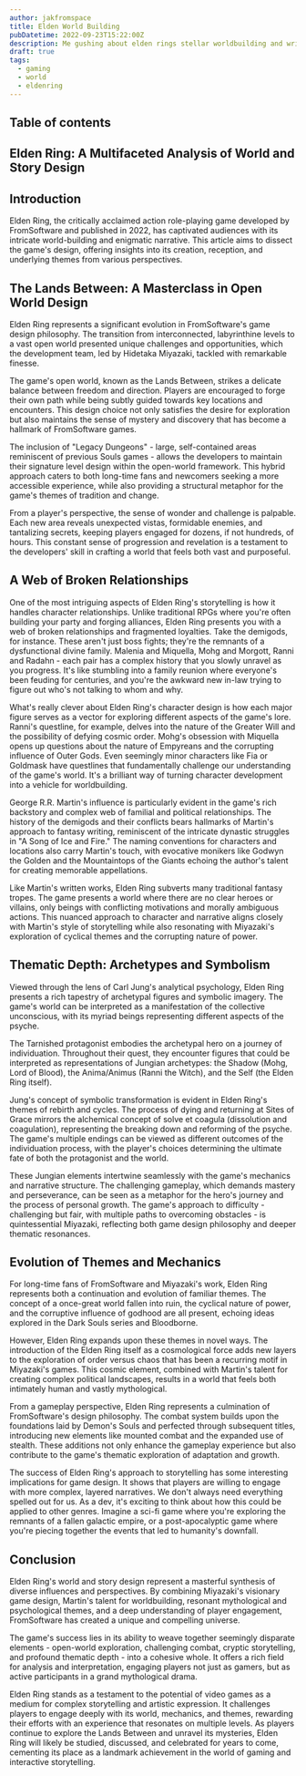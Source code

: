 ```yaml
---
author: jakfromspace
title: Elden World Building
pubDatetime: 2022-09-23T15:22:00Z
description: Me gushing about elden rings stellar worldbuilding and writing
draft: true
tags:
  - gaming
  - world
  - eldenring
---
```


## Table of contents

## Elden Ring: A Multifaceted Analysis of World and Story Design

## Introduction

Elden Ring, the critically acclaimed action role-playing game developed by FromSoftware and published in 2022, has captivated audiences with its intricate world-building and enigmatic narrative. This article aims to dissect the game's design, offering insights into its creation, reception, and underlying themes from various perspectives.

## The Lands Between: A Masterclass in Open World Design

Elden Ring represents a significant evolution in FromSoftware's game design philosophy. The transition from interconnected, labyrinthine levels to a vast open world presented unique challenges and opportunities, which the development team, led by Hidetaka Miyazaki, tackled with remarkable finesse.

The game's open world, known as the Lands Between, strikes a delicate balance between freedom and direction. Players are encouraged to forge their own path while being subtly guided towards key locations and encounters. This design choice not only satisfies the desire for exploration but also maintains the sense of mystery and discovery that has become a hallmark of FromSoftware games.

The inclusion of "Legacy Dungeons" - large, self-contained areas reminiscent of previous Souls games - allows the developers to maintain their signature level design within the open-world framework. This hybrid approach caters to both long-time fans and newcomers seeking a more accessible experience, while also providing a structural metaphor for the game's themes of tradition and change.

From a player's perspective, the sense of wonder and challenge is palpable. Each new area reveals unexpected vistas, formidable enemies, and tantalizing secrets, keeping players engaged for dozens, if not hundreds, of hours. This constant sense of progression and revelation is a testament to the developers' skill in crafting a world that feels both vast and purposeful.

## A Web of Broken Relationships

One of the most intriguing aspects of Elden Ring's storytelling is how it handles character relationships. Unlike traditional RPGs where you're often building your party and forging alliances, Elden Ring presents you with a web of broken relationships and fragmented loyalties.
Take the demigods, for instance. These aren't just boss fights; they're the remnants of a dysfunctional divine family. Malenia and Miquella, Mohg and Morgott, Ranni and Radahn - each pair has a complex history that you slowly unravel as you progress. It's like stumbling into a family reunion where everyone's been feuding for centuries, and you're the awkward new in-law trying to figure out who's not talking to whom and why.

What's really clever about Elden Ring's character design is how each major figure serves as a vector for exploring different aspects of the game's lore. Ranni's questline, for example, delves into the nature of the Greater Will and the possibility of defying cosmic order. Mohg's obsession with Miquella opens up questions about the nature of Empyreans and the corrupting influence of Outer Gods. Even seemingly minor characters like Fia or Goldmask have questlines that fundamentally challenge our understanding of the game's world. It's a brilliant way of turning character development into a vehicle for worldbuilding.

George R.R. Martin's influence is particularly evident in the game's rich backstory and complex web of familial and political relationships. The history of the demigods and their conflicts bears hallmarks of Martin's approach to fantasy writing, reminiscent of the intricate dynastic struggles in "A Song of Ice and Fire." The naming conventions for characters and locations also carry Martin's touch, with evocative monikers like Godwyn the Golden and the Mountaintops of the Giants echoing the author's talent for creating memorable appellations.

Like Martin's written works, Elden Ring subverts many traditional fantasy tropes. The game presents a world where there are no clear heroes or villains, only beings with conflicting motivations and morally ambiguous actions. This nuanced approach to character and narrative aligns closely with Martin's style of storytelling while also resonating with Miyazaki's exploration of cyclical themes and the corrupting nature of power.

## Thematic Depth: Archetypes and Symbolism

Viewed through the lens of Carl Jung's analytical psychology, Elden Ring presents a rich tapestry of archetypal figures and symbolic imagery. The game's world can be interpreted as a manifestation of the collective unconscious, with its myriad beings representing different aspects of the psyche.

The Tarnished protagonist embodies the archetypal hero on a journey of individuation. Throughout their quest, they encounter figures that could be interpreted as representations of Jungian archetypes: the Shadow (Mohg, Lord of Blood), the Anima/Animus (Ranni the Witch), and the Self (the Elden Ring itself).

Jung's concept of symbolic transformation is evident in Elden Ring's themes of rebirth and cycles. The process of dying and returning at Sites of Grace mirrors the alchemical concept of solve et coagula (dissolution and coagulation), representing the breaking down and reforming of the psyche. The game's multiple endings can be viewed as different outcomes of the individuation process, with the player's choices determining the ultimate fate of both the protagonist and the world.

These Jungian elements intertwine seamlessly with the game's mechanics and narrative structure. The challenging gameplay, which demands mastery and perseverance, can be seen as a metaphor for the hero's journey and the process of personal growth. The game's approach to difficulty - challenging but fair, with multiple paths to overcoming obstacles - is quintessential Miyazaki, reflecting both game design philosophy and deeper thematic resonances.

## Evolution of Themes and Mechanics

For long-time fans of FromSoftware and Miyazaki's work, Elden Ring represents both a continuation and evolution of familiar themes. The concept of a once-great world fallen into ruin, the cyclical nature of power, and the corruptive influence of godhood are all present, echoing ideas explored in the Dark Souls series and Bloodborne.

However, Elden Ring expands upon these themes in novel ways. The introduction of the Elden Ring itself as a cosmological force adds new layers to the exploration of order versus chaos that has been a recurring motif in Miyazaki's games. This cosmic element, combined with Martin's talent for creating complex political landscapes, results in a world that feels both intimately human and vastly mythological.

From a gameplay perspective, Elden Ring represents a culmination of FromSoftware's design philosophy. The combat system builds upon the foundations laid by Demon's Souls and perfected through subsequent titles, introducing new elements like mounted combat and the expanded use of stealth. These additions not only enhance the gameplay experience but also contribute to the game's thematic exploration of adaptation and growth.

The success of Elden Ring's approach to storytelling has some interesting implications for game design. It shows that players are willing to engage with more complex, layered narratives. We don't always need everything spelled out for us. As a dev, it's exciting to think about how this could be applied to other genres. Imagine a sci-fi game where you're exploring the remnants of a fallen galactic empire, or a post-apocalyptic game where you're piecing together the events that led to humanity's downfall.

## Conclusion

Elden Ring's world and story design represent a masterful synthesis of diverse influences and perspectives. By combining Miyazaki's visionary game design, Martin's talent for worldbuilding, resonant mythological and psychological themes, and a deep understanding of player engagement, FromSoftware has created a unique and compelling universe.

The game's success lies in its ability to weave together seemingly disparate elements - open-world exploration, challenging combat, cryptic storytelling, and profound thematic depth - into a cohesive whole. It offers a rich field for analysis and interpretation, engaging players not just as gamers, but as active participants in a grand mythological drama.

Elden Ring stands as a testament to the potential of video games as a medium for complex storytelling and artistic expression. It challenges players to engage deeply with its world, mechanics, and themes, rewarding their efforts with an experience that resonates on multiple levels. As players continue to explore the Lands Between and unravel its mysteries, Elden Ring will likely be studied, discussed, and celebrated for years to come, cementing its place as a landmark achievement in the world of gaming and interactive storytelling.
